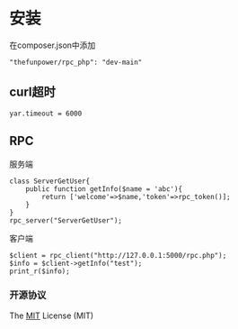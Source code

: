 # 安装

在composer.json中添加
~~~
"thefunpower/rpc_php": "dev-main" 
~~~

## curl超时
~~~
yar.timeout = 6000
~~~

## RPC

服务端
~~~
class ServerGetUser{
    public function getInfo($name = 'abc'){
        return ['welcome'=>$name,'token'=>rpc_token()];
    }
}
rpc_server("ServerGetUser");
~~~

客户端
~~~
$client = rpc_client("http://127.0.0.1:5000/rpc.php");
$info = $client->getInfo("test");
print_r($info);
~~~ 
 



### 开源协议 

The [MIT](LICENSE) License (MIT)